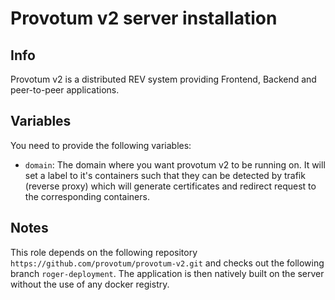 # Provotum v2 server installation

## Info

Provotum v2 is a distributed REV system providing Frontend, Backend and peer-to-peer applications.

## Variables

You need to provide the following variables:

  - `domain`: The domain where you want provotum v2 to be running on. It will set a label to it's containers such that they can be detected by trafik (reverse proxy) which will generate certificates and redirect request to the corresponding containers.

## Notes

This role depends on the following repository `https://github.com/provotum/provotum-v2.git` and checks out the following branch `roger-deployment`. The application is then natively built on the server without the use of any docker registry.
